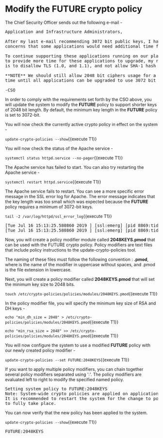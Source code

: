 # Modify the FUTURE crypto policy

The Chief Security Officer sends out the following e-mail -
<pre class="file">
Application and Infrastructure Administrators,

After my last e-mail recommending 3072 bit public keys, I have received few 
concerns that some applications would need additional time for migration.

To continue supporting these applications running on our platform, and 
to provide more time for these applications to upgrade, my recommendation 
is to disallow TLS (1.0, and 1.1), and not allow SHA-1 hash usage.

**NOTE** We should still allow 2048 bit ciphers usage for a certain period of 
time until all applications can be upgraded to use 3072 bit keys.

-CSO
</pre>

In order to comply with the requirements set forth by the CSO above, you will 
update the system to modify the **FUTURE** policy to support shorter keys 
of 2048 bit length. By default, the minimum key length in the **FUTURE** policy is set to 3072-bit. 

You will now check the currently active crypto policy in effect on the system - 

`update-crypto-policies --show`{{execute T1}}

You will now check the status of the Apache service -

`systemctl status httpd.service --no-pager`{{execute T1}}

The Apache service has failed to start. You can also try restarting the Apache service - 

`systemctl restart httpd.service`{{execute T1}}

The Apache service fails to restart. You can see a more specific error 
message in the SSL error log for Apache. The error message indicates that the
key length was too small which was expected because the **FUTURE** policy requires 
a minimum of 3072-bit keys.

`tail -2 /var/log/httpd/ssl_error_log`{{execute T1}}

<pre class="file">
[Tue Jul 16 15:13:25.580860 2019 ] [ssl:emerg] [pid 8869:tid 140233336588544] AH02562: Failed to configure certificate fe80::42:acff:fe11:b:443:0 (with chain), check /etc/pki/tls/certs/localhost.crt
[Tue Jul 16 15:13:25.580860 2019 ] [ssl:emerg] [pid 8869:tid 140233336588544] SSL Library Error: error: 140AB18F: SSL routines: SSL_CTX_use_certificate:ee key too small
</pre>

Now, you will create a policy modifier module called **2048KEYS.pmod** that can be used 
with the FUTURE crypto policy. Policy modifiers are text files that include policy instructions 
to the update-crypto-policies tool.  

The naming of these files must follow the following convention : **<MODULE>.pmod**, where **<MODULE>** 
is the name of the modifier in uppercase without spaces, and .pmod is the file extension in lowercase. 

Next, you will create a policy modifier called **2048KEYS.pmod** that will set the minimum key size to 2048 bits. 

`touch /etc/crypto-policies/policies/modules/2048KEYS.pmod`{{execute T1}}

In the policy modifier file, you will specify the minimum key size of RSA and DH keys - 

`echo "min_dh_size = 2048" > /etc/crypto-policies/policies/modules/2048KEYS.pmod`{{execute T1}}

`echo "min_rsa_size = 2048" >> /etc/crypto-policies/policies/modules/2048KEYS.pmod`{{execute T1}}

You will now configure the system to use a modified **FUTURE** policy with our newly created policy modifier -

`update-crypto-policies --set FUTURE:2048KEYS`{{execute T1}}

If you want to apply multiple policy modifiers, you can chain together several policy modifiers separated using ':'.
The policy modifiers are evaluated left to right to modify the specified named policy. 

<pre class="file">
Setting system policy to FUTURE:2048KEYS
Note: System-wide crypto policies are applied on application start-up.
It is recommended to restart the system for the change to policies
to fully take place.
</pre>

You can now verify that the new policy has been applied to the system.    

`update-crypto-policies --show`{{execute T1}}

<pre class="file">
FUTURE:2048KEYS
</pre>
